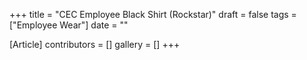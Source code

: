 +++
title = "CEC Employee Black Shirt (Rockstar)"
draft = false
tags = ["Employee Wear"]
date = ""

[Article]
contributors = []
gallery = []
+++
